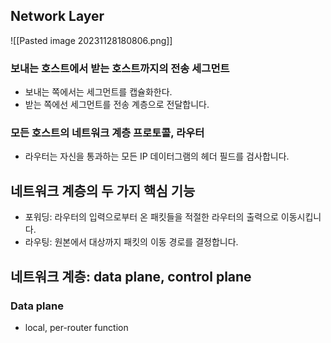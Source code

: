 
## Network Layer
![[Pasted image 20231128180806.png]]
### 보내는 호스트에서 받는 호스트까지의 전송 세그먼트
- 보내는 쪽에서는 세그먼트를 캡슐화한다.
- 받는 쪽에선 세그먼트를 전송 계층으로 전달합니다.

### 모든 호스트의 네트워크 계층 프로토콜, 라우터
- 라우터는 자신을 통과하는 모든 IP 데이터그램의 헤더 필드를 검사합니다.

## 네트워크 계층의 두 가지 핵심 기능
- 포워딩: 라우터의 입력으로부터 온 패킷들을 적절한 라우터의 출력으로 이동시킵니다.
- 라우팅: 원본에서 대상까지 패킷의 이동 경로를 결정합니다.


## 네트워크 계층: data plane, control plane
### Data plane
- local, per-router function